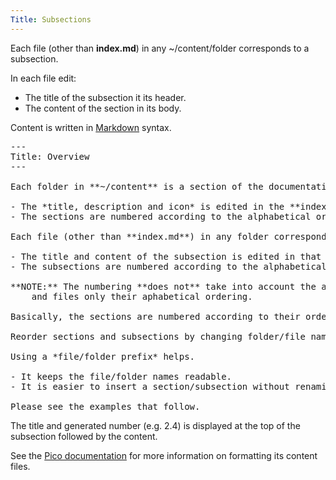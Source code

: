 ```yaml
---
Title: Subsections
---
```


Each file (other than **index.md**) in any ~/content/folder corresponds to a subsection.

In each file edit:

- The title of the subsection it its header.
- The content of the section in its body.

Content is written in [Markdown](https://daringfireball.net/projects/markdown/syntax "Markdown Syntax") syntax.

<pre>
---
Title: Overview
---

Each folder in **~/content** is a section of the documentation.

- The *title, description and icon* is edited in the **index.md** file in that folder.
- The sections are numbered according to the alphabetical order of the folder names.

Each file (other than **index.md**) in any folder corresponds to a subsection.

- The title and content of the subsection is edited in that file.
- The subsections are numbered according to the alphabetical order of the file names.

**NOTE:** The numbering **does not** take into account the actual names of the folders 
	and files only their aphabetical ordering.

Basically, the sections are numbered according to their order in a desktop file explorer.

Reorder sections and subsections by changing folder/file names.

Using a *file/folder prefix* helps.

- It keeps the file/folder names readable.
- It is easier to insert a section/subsection without renaming existing items.

Please see the examples that follow.
</pre>

The title and generated number (e.g. 2.4) is displayed at the top of the subsection followed by the content.

See the [Pico documentation](https://picocms.org/docs/#text-file-markup "Text File Markup") for more information on formatting its content files.
